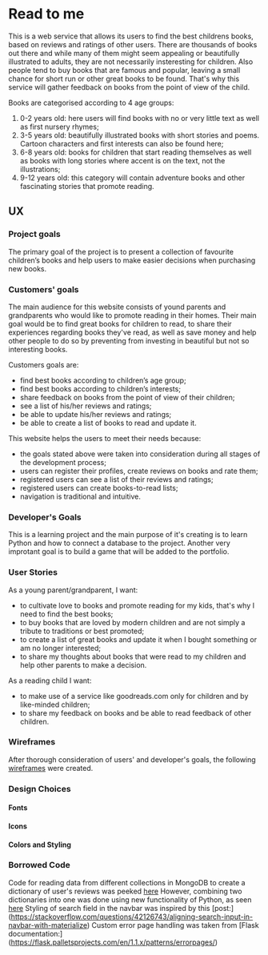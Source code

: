 # Read to me
This is a web service that allows its users to find the best childrens books, based on reviews and ratings of other users. 
There are thousands of books out there and while many of them might seem appealing or beautifully illustrated to adults, they are not 
necessarily insteresting for children. Also people tend to buy books that are famous and popular, leaving a small chance for short run 
or other great books to be found. That's why this service will gather feedback on books from the point of view of the child. 

Books are categorised according to 4 age groups:
1. 0-2 years old: here users will find books with no or very little text as well as first nursery rhymes;
1. 3-5 years old: beautifully illustrated books with short stories and poems. Cartoon characters and first interests can also 
be found here;
1. 6-8 years old: books for children that start reading themselves as well as books with long stories where accent is on the
text, not the illustrations;
1. 9-12 years old: this category will contain adventure books and other fascinating stories that promote reading.

## UX

### Project goals
The primary goal of the project is to present a collection of favourite children’s books and help users to make easier decisions when 
purchasing new books. 

### Customers' goals
The main audience for this website consists of yound parents and grandparents who would like to promote reading in their homes.
Their main goal would be to find great books for children to read, to share their experiences regarding books they've read, as well as
save money and help other people to do so by preventing from investing in beautiful but not so interesting books.

Customers goals are:
* find best books according to children’s age group;
* find best books according to children’s interests;
* share feedback on books from the point of view of their children;
* see a list of his/her reviews and ratings;
* be able to update his/her reviews and ratings;
* be able to create a list of books to read and update it.

This website helps the users to meet their needs because: 
* the goals stated above were taken into consideration during all stages of the development process;
* users can register their profiles, create reviews on books and rate them;
* registered users can see a list of their reviews and ratings;
* registered users can create books-to-read lists;
* navigation is traditional and intuitive.

### Developer's Goals
This is a learning project and the main purpose of it's creating is to learn Python and how to connect a database to
the project. Another very improtant goal is to build a game that will be added to the portfolio. 

### User Stories
As a young parent/grandparent, I want:
* to cultivate love to books and promote reading for my kids, that's why I need to find the best books;
* to buy books that are loved by modern children and are not simply a tribute to traditions or best promoted;
* to create a list of great books and update it when I bought something or am no longer interested;
* to share my thoughts about books that were read to my children and help other parents to make a decision.

As a reading child I want:
* to make use of a service like goodreads.com only for children and by like-minded children;
* to share my feedback on books and be able to read feedback of other children.

### Wireframes
After thorough consideration of users' and developer's goals, the following [wireframes](assets/wireframes) were created. 

### Design Choices

#### Fonts

#### Icons

#### Colors and Styling

### Borrowed Code 
Code for reading data from different collections in MongoDB to create a dictionary of user's reviews was peeked 
[here](https://stackoverflow.com/questions/16849955/how-can-i-join-data-from-two-mongodb-collections-in-python)
However, combining two dictionaries into one was done using new functionality of Python, as seen 
[here](https://stackoverflow.com/questions/38987/how-do-i-merge-two-dictionaries-in-a-single-expression-taking-union-of-dictiona) 
Styling of search field in the navbar was inspired by this [post:]
(https://stackoverflow.com/questions/42126743/aligning-search-input-in-navbar-with-materialize)
Custom error page handling was taken from [Flask documentation:] (https://flask.palletsprojects.com/en/1.1.x/patterns/errorpages/)
